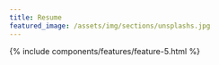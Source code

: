 ```yaml
---
title: Resume
featured_image: /assets/img/sections/unsplashs.jpg
---
```

{% include components/features/feature-5.html %}
